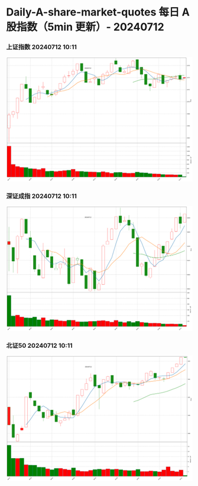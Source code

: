 
# Daily-A-share-market-quotes 每日 A 股指数（5min 更新）- 20240712

### 上证指数 20240712 10:11
![](./fig/2024/7/20240712-sh000001.png)

### 深证成指 20240712 10:11
![](./fig/2024/7/20240712-sz399001.png)

### 北证50 20240712 10:11
![](./fig/2024/7/20240712-bj899050.png)
